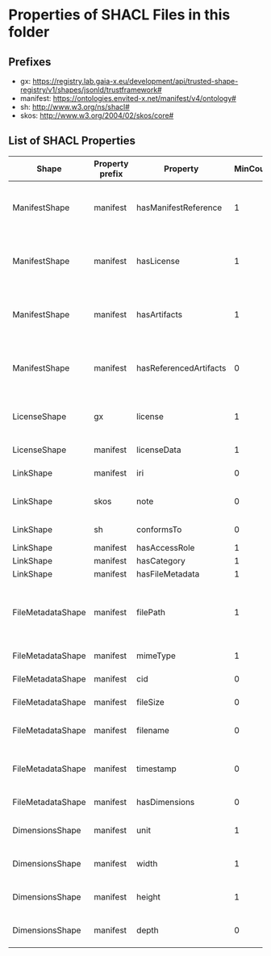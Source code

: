 # Properties of SHACL Files in this folder

## Prefixes

- gx: <https://registry.lab.gaia-x.eu/development/api/trusted-shape-registry/v1/shapes/jsonld/trustframework#>
- manifest: <https://ontologies.envited-x.net/manifest/v4/ontology#>
- sh: <http://www.w3.org/ns/shacl#>
- skos: <http://www.w3.org/2004/02/skos/core#>

## List of SHACL Properties

| Shape | Property prefix | Property | MinCount | MaxCount | Description | Datatype/NodeKind | Filename |
| --- | --- | --- | --- | --- | --- | --- | --- |
| ManifestShape | manifest | hasManifestReference | 1 | 1 | Self-reference to the manifest.json providing the structure and list of contents for a domain specific asset. |  | manifest_shacl.ttl |
| ManifestShape | manifest | hasLicense | 1 | 1 | Defines the license valid for all content referenced in the manifest. Does not apply to linked data(sets) with explicit license terms. |  | manifest_shacl.ttl |
| ManifestShape | manifest | hasArtifacts | 1 |  | Defines the links to all relevant artifacts for a digital asset. This is extended by the domain specific ontology. |  | manifest_shacl.ttl |
| ManifestShape | manifest | hasReferencedArtifacts | 0 |  | Defines the links to all related external artifacts for a digital asset. This is extended by the domain specific ontology. |  | manifest_shacl.ttl |
| LicenseShape | gx | license | 1 | 1 | Reuses SPDX constraints from Gaia-X Trust Framework, with additional custom constraints. |  | manifest_shacl.ttl |
| LicenseShape | manifest | licenseData | 1 | 1 | Defines a link to the license. |  | manifest_shacl.ttl |
| LinkShape | manifest | iri | 0 | 1 | IRI required if the file is RDF/JSON-LD. | <http://www.w3.org/ns/shacl#IRI> | manifest_shacl.ttl |
| LinkShape | skos | note | 0 | 1 | Additional information about the manifest reference. | <http://www.w3.org/2001/XMLSchema#string> | manifest_shacl.ttl |
| LinkShape | sh | conformsTo | 0 |  | Specifies ontology conformance. | <http://www.w3.org/ns/shacl#IRI> | manifest_shacl.ttl |
| LinkShape | manifest | hasAccessRole | 1 | 1 |  |  | manifest_shacl.ttl |
| LinkShape | manifest | hasCategory | 1 | 1 | Specifies artifact category. |  | manifest_shacl.ttl |
| LinkShape | manifest | hasFileMetadata | 1 | 1 |  |  | manifest_shacl.ttl |
| FileMetadataShape | manifest | filePath | 1 | 1 | A local or remote path/URL from which the file can be retrieved (e.g. './manifest_reference.json', 'ipfs://...', 's3://...', 'https://...'). | <http://www.w3.org/2001/XMLSchema#anyURI> | manifest_shacl.ttl |
| FileMetadataShape | manifest | mimeType | 1 | 1 | Defines the MIME type of the file. | <http://www.w3.org/2001/XMLSchema#string> | manifest_shacl.ttl |
| FileMetadataShape | manifest | cid | 0 | 1 | Defines the IPFS CIDv1 identifier of the file. | <http://www.w3.org/2001/XMLSchema#string> | manifest_shacl.ttl |
| FileMetadataShape | manifest | fileSize | 0 | 1 | Specifies the file size in bytes. | <http://www.w3.org/2001/XMLSchema#integer> | manifest_shacl.ttl |
| FileMetadataShape | manifest | filename | 0 | 1 | Specifies the file name (excluding the path) along with its extension. | <http://www.w3.org/2001/XMLSchema#string> | manifest_shacl.ttl |
| FileMetadataShape | manifest | timestamp | 0 | 1 | Represents a date or time associated with the file, such as recording time or creation time. | <http://www.w3.org/2001/XMLSchema#dateTime> | manifest_shacl.ttl |
| FileMetadataShape | manifest | hasDimensions | 0 | 1 | Defines the dimensions for images and videos. |  | manifest_shacl.ttl |
| DimensionsShape | manifest | unit | 1 | 1 | Specifies the unit of measurement (e.g., metres, inches). |  | manifest_shacl.ttl |
| DimensionsShape | manifest | width | 1 | 1 | Specifies the width (x-axis) of the item in appropriate units. | <http://www.w3.org/2001/XMLSchema#float> | manifest_shacl.ttl |
| DimensionsShape | manifest | height | 1 | 1 | Specifies the height (y-axis) of the item in appropriate units. | <http://www.w3.org/2001/XMLSchema#float> | manifest_shacl.ttl |
| DimensionsShape | manifest | depth | 0 | 1 | Specifies the depth (z-axis) of the item in appropriate units. | <http://www.w3.org/2001/XMLSchema#float> | manifest_shacl.ttl |
